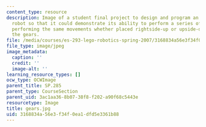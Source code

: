 ```yaml
---
content_type: resource
description: Image of a student final project to design and program an invertible
  robot so that it could demonstrate its ability to perform a series of specific movements,
  performing the same movements whether placed rightside-up or upside-down. View of
  the gears.
file: /media/courses/es-293-lego-robotics-spring-2007/3168834a56e3f34f0ea1dfd5e3361b88_gears.jpg
file_type: image/jpeg
image_metadata:
  caption: ''
  credit: ''
  image-alt: ''
learning_resource_types: []
ocw_type: OCWImage
parent_title: SP.285
parent_type: CourseSection
parent_uid: 3ac1aa36-8b07-38f8-f202-a90f68c5443e
resourcetype: Image
title: gears.jpg
uid: 3168834a-56e3-f34f-0ea1-dfd5e3361b88
---
```

